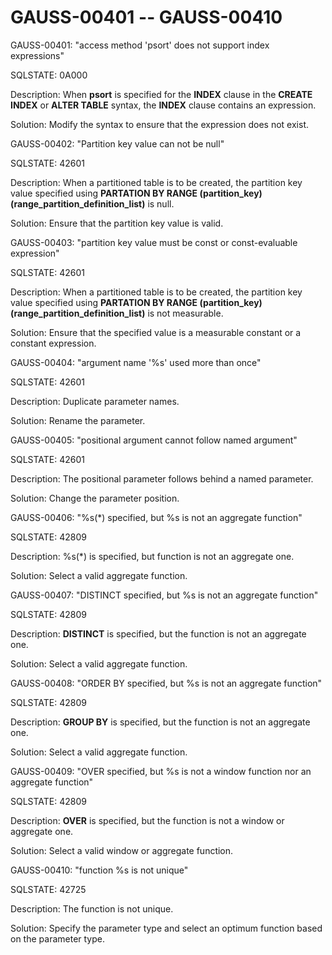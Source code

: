 # GAUSS-00401 -- GAUSS-00410<a name="EN-US_TOPIC_0302073290"></a>

GAUSS-00401: "access method 'psort' does not support index expressions"

SQLSTATE: 0A000

Description: When  **psort**  is specified for the  **INDEX**  clause in the  **CREATE INDEX**  or  **ALTER TABLE**  syntax, the  **INDEX**  clause contains an expression.

Solution: Modify the syntax to ensure that the expression does not exist.

GAUSS-00402: "Partition key value can not be null"

SQLSTATE: 42601

Description: When a partitioned table is to be created, the partition key value specified using  **PARTATION BY RANGE \(partition\_key\)\(range\_partition\_definition\_list\)**  is null.

Solution: Ensure that the partition key value is valid.

GAUSS-00403: "partition key value must be const or const-evaluable expression"

SQLSTATE: 42601

Description: When a partitioned table is to be created, the partition key value specified using  **PARTATION BY RANGE \(partition\_key\)\(range\_partition\_definition\_list\)**  is not measurable.

Solution: Ensure that the specified value is a measurable constant or a constant expression.

GAUSS-00404: "argument name '%s' used more than once"

SQLSTATE: 42601

Description: Duplicate parameter names.

Solution: Rename the parameter.

GAUSS-00405: "positional argument cannot follow named argument"

SQLSTATE: 42601

Description: The positional parameter follows behind a named parameter.

Solution: Change the parameter position.

GAUSS-00406: "%s\(\*\) specified, but %s is not an aggregate function"

SQLSTATE: 42809

Description: %s\(\*\) is specified, but function is not an aggregate one.

Solution: Select a valid aggregate function.

GAUSS-00407: "DISTINCT specified, but %s is not an aggregate function"

SQLSTATE: 42809

Description:  **DISTINCT**  is specified, but the function is not an aggregate one.

Solution: Select a valid aggregate function.

GAUSS-00408: "ORDER BY specified, but %s is not an aggregate function"

SQLSTATE: 42809

Description:  **GROUP BY**  is specified, but the function is not an aggregate one.

Solution: Select a valid aggregate function.

GAUSS-00409: "OVER specified, but %s is not a window function nor an aggregate function"

SQLSTATE: 42809

Description:  **OVER**  is specified, but the function is not a window or aggregate one.

Solution: Select a valid window or aggregate function.

GAUSS-00410: "function %s is not unique"

SQLSTATE: 42725

Description: The function is not unique.

Solution: Specify the parameter type and select an optimum function based on the parameter type.

